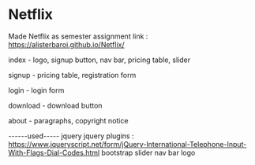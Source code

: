 # Netflix
Made Netflix as semester assignment 
link : https://alisterbaroi.github.io/Netflix/

index - logo, signup button, nav bar, pricing table, slider 

signup - pricing table, registration form

login - login form

download - download button

about - paragraphs, copyright notice


------used-----
jquery
jquery plugins : https://www.jqueryscript.net/form/jQuery-International-Telephone-Input-With-Flags-Dial-Codes.html
bootstrap
slider
nav bar
logo
 

